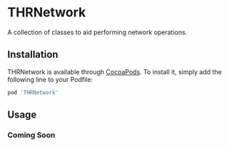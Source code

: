 # THRNetwork 

A collection of classes to aid performing network operations.

## Installation

THRNetwork is available through [CocoaPods](http://cocoapods.org). To install it, simply add the following line to your Podfile:

```ruby
pod 'THRNetwork'
```

## Usage

### Coming Soon